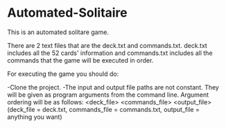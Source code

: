 # Automated-Solitaire

This is an automated solitare game.

There are 2 text files that are the deck.txt and commands.txt.
deck.txt includes all the 52 cards' information and commands.txt
includes all the commands that the game will be executed in order.

For executing the game you should do:

-Clone the project.
-The input and output file paths are not constant. They will be given as program arguments from the command line. 
Argument ordering will be as follows: <deck_file> <commands_file> <output_file> 
(deck_file = deck.txt, commands_file = commands.txt, output_file = anything you want)
 
